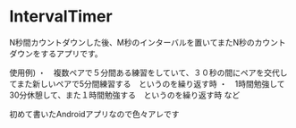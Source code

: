 # IntervalTimer

N秒間カウントダウンした後、M秒のインターバルを置いてまたN秒のカウントダウンをするアプリです。

使用例)
・　複数ペアで５分間ある練習をしていて、３０秒の間にペアを交代してまた新しいペアで5分間練習する　というのを繰り返す時
・　1時間勉強して30分休憩して、また１時間勉強する　というのを繰り返す時
など

初めて書いたAndroidアプリなので色々アレです
